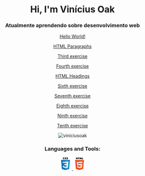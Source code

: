 <h1 align="center">Hi, I'm Vinícius Oak</h1>
<h3 align="center">Atualmente aprendendo sobre desenvolvimento web</h3>

<p align="center"> <a href="https://viniciusoak.github.io/Hello-World/ex001/index.html"> Hello World!</a>
<p align="center"> <a href="https://viniciusoak.github.io/Hello-World/ex002/index.html"> HTML Paragraphs</a>
<p align="center"> <a href="https://viniciusoak.github.io/Hello-World/ex003/index.html"> Third exercise</a>
<p align="center"> <a href="https://viniciusoak.github.io/Hello-World/ex004/index.html"> Fourth exercise</a>
<p align="center"> <a href="https://viniciusoak.github.io/Hello-World/ex005/index.html"> HTML Headings</a>
<p align="center"> <a href="https://viniciusoak.github.io/Hello-World/ex007/index.html"> Sixth exercise</a>
<p align="center"> <a href="https://viniciusoak.github.io/Hello-World/ex008/index.html"> Seventh exercise</a>
<p align="center"> <a href="https://viniciusoak.github.io/Hello-World/ex009/index.html"> Eighth exercise</a>
<p align="center"> <a href="https://viniciusoak.github.io/Hello-World/ex010/index.html"> Ninth exercise </a>
<p align="center"> <a href="https://viniciusoak.github.io/Hello-World/ex011/index.html"> Tenth exercise </a>

<br>
  
<p align="center"> <img src="https://komarev.com/ghpvc/?username=viniciusoak&label=Profile%20views&color=0e75b6&style=flat" alt="viniciusoak" /> </p>

<h3 align="center">Languages and Tools:</h3>
<p align="center"> 
<a href="https://www.w3schools.com/css/" target="_blank" rel="external"> <img src="https://raw.githubusercontent.com/devicons/devicon/master/icons/css3/css3-original-wordmark.svg" alt="css3" width="40" height="40"/> </a>
<a href="https://www.w3.org/html/" target="_blank" rel="external"> <img src="https://raw.githubusercontent.com/devicons/devicon/master/icons/html5/html5-original-wordmark.svg" alt="html5" width="40" height="40"/> </a> 
</p>



